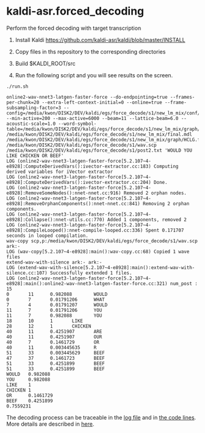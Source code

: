 # kaldi-asr.forced_decoding
Perform the forced decoding with target transcription

1. Install Kaldi
https://github.com/kaldi-asr/kaldi/blob/master/INSTALL

2. Copy files in ths repository to the corresponding directories

3. Build $KALDI_ROOT/src

4. Run the following script and you will see results on the screen.

```
./run.sh 
```
```
online2-wav-nnet3-latgen-faster-force --do-endpointing=true --frames-per-chunk=20 --extra-left-context-initial=0 --online=true --frame-subsampling-factor=3 --config=/media/kwon/DISK2/DEV/kaldi/egs/force_decode/s1/new_lm_mix/conf/online.conf --min-active=200 --max-active=6000 --beam=11 --lattice-beam=6.0 --acoustic-scale=1.0 --word-symbol-table=/media/kwon/DISK2/DEV/kaldi/egs/force_decode/s1/new_lm_mix/graph/words.txt /media/kwon/DISK2/DEV/kaldi/egs/force_decode/s1/new_lm_mix/final.mdl /media/kwon/DISK2/DEV/kaldi/egs/force_decode/s1/new_lm_mix/graph/HCLG.fst /media/kwon/DISK2/DEV/kaldi/egs/force_decode/s1/wav.scp /media/kwon/DISK2/DEV/kaldi/egs/force_decode/s1/post2.txt 'WOULD YOU LIKE CHICKEN OR BEEF' 
LOG (online2-wav-nnet3-latgen-faster-force[5.2.107~4-e8928]:ComputeDerivedVars():ivector-extractor.cc:183) Computing derived variables for iVector extractor
LOG (online2-wav-nnet3-latgen-faster-force[5.2.107~4-e8928]:ComputeDerivedVars():ivector-extractor.cc:204) Done.
LOG (online2-wav-nnet3-latgen-faster-force[5.2.107~4-e8928]:RemoveSomeNodes():nnet-nnet.cc:916) Removed 2 orphan nodes.
LOG (online2-wav-nnet3-latgen-faster-force[5.2.107~4-e8928]:RemoveOrphanComponents():nnet-nnet.cc:841) Removing 2 orphan components.
LOG (online2-wav-nnet3-latgen-faster-force[5.2.107~4-e8928]:Collapse():nnet-utils.cc:770) Added 1 components, removed 2
LOG (online2-wav-nnet3-latgen-faster-force[5.2.107~4-e8928]:CompileLooped():nnet-compile-looped.cc:336) Spent 0.171707 seconds in looped compilation.
wav-copy scp,p:/media/kwon/DISK2/DEV/kaldi/egs/force_decode/s1/wav.scp ark:- 
LOG (wav-copy[5.2.107~4-e8928]:main():wav-copy.cc:68) Copied 1 wave files
extend-wav-with-silence ark:- ark:- 
LOG (extend-wav-with-silence[5.2.107~4-e8928]:main():extend-wav-with-silence.cc:107) Successfully extended 1 files.
LOG (online2-wav-nnet3-latgen-faster-force[5.2.107~4-e8928]:main():online2-wav-nnet3-latgen-faster-force.cc:321) num_post : 15
0       11      0.982088        WOULD
0       7       0.01791206      WHAT
7       4       0.01791207      WOULD
11      7       0.01791206      YOU
11      7       0.982088        YOU
18      10      1       LIKE
28      12      1       CHICKEN
40      11      0.4251907       ARE
40      11      0.4251907       OUR
40      7       0.1461729       OR
40      11      0.003445635     R
51      33      0.003445629     BEEF
47      37      0.1461723       BEEF
51      33      0.4251899       BEEF
51      33      0.4251899       BEEF
WOULD   0.982088
YOU     0.982088
LIKE    1
CHICKEN 1
OR      0.1461729
BEEF    0.4251899
0.7559231
```

The decoding process can be traceable in the [log file](https://github.com/homink/kaldi-asr.forced_decoding/blob/master/decoding.log) and in [the code lines](https://github.com/homink/kaldi-asr.forced_decoding/blob/master/kaldi_nnet3_online_decoding.pdf). More details are described in [here](http://homepages.inf.ed.ac.uk/aghoshal/pubs/icassp12-lattices.pdf).
